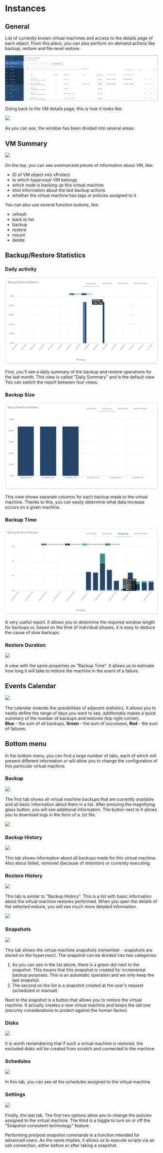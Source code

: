 # Instances

## General

List of currently known virtual machines and access to the details page of each object. From this place, you can also perform on-demand actions like backup, restore and file-level restore.

![](../../../.gitbook/assets/instances%20%282%29%20%283%29%20%283%29%20%283%29%20%285%29.jpg)

Going back to the VM details page, this is how it looks like:

![](../../../.gitbook/assets/instances-vm-details-page.jpg)

As you can see, the window has been divided into several areas:

## VM Summary

![](../../../.gitbook/assets/instances-vm-details-page-vm-info.jpg)

On the top, you can see summarized pieces of information about VM, like:

* ID of VM object into vProtect  
* to which hypervisor VM belongs  
* which node is backing up this virtual machine  
* shot information about the last backup actions  
* whether the virtual machine has tags or policies assigned to it  

You can also use several function buttons, like:

* refresh  
* back to list  
* backup  
* restore  
* mount  
* delete

## Backup/Restore Statistics

### Daily activity

![](../../../.gitbook/assets/instances-vm-details-page-statistics.jpg)

First, you'll see a daily summary of the backup and restore operations for the last month. This view is called "Daily Summary" and is the default view. You can switch the report between four views.

### Backup Size

![](../../../.gitbook/assets/instances-vm-details-page-statistics-size.jpg)

This view shows separate columns for each backup made to the virtual machine. Thanks to this, you can easily determine what data increase occurs on a given machine.

### Backup Time

![](../../../.gitbook/assets/instances-vm-details-page-statistics-time.jpg)

A very useful report. It allows you to determine the required window length for backups or, based on the time of individual phases, it is easy to deduce the cause of slow backups.

### Restore Duration

![](../../../.gitbook/assets/instances-vm-details-page-statistics-restore.jpg)

A view with the same properties as "Backup Time". It allows us to estimate how long it will take to restore the machine in the event of a failure.

## Events Calendar

![](../../../.gitbook/assets/instances-vm-details-page-calendar.jpg)

The calendar extends the possibilities of adjacent statistics. It allows you to neatly define the range of days you want to see, additionally makes a quick summary of the number of backups and restores \(top right corner\).  
**Blue** - the sum of all backups, **Green** - the sum of successes, **Red** - the sum of failures.

## Bottom menu

In the bottom menu, you can find a large number of tabs, each of which will present different information or will allow you to change the configuration of this particular virtual machine.

### Backup

![](../../../.gitbook/assets/instances-vm-details-page-bottom-menu.jpg)

The first tab shows all virtual machine backups that are currently available and all basic information about them in a list. After pressing the magnifying glass button, you will see additional information. The button next to it allows you to download logs in the form of a .txt file.

![](../../../.gitbook/assets/instances-vm-details-page-bottom-menu-backups.jpg)

### Backup History

![](../../../.gitbook/assets/instances-vm-details-page-bottom-menu-backup-history.jpg)

This tab shows information about all backups made for this virtual machine. Also about failed, removed \(because of retention\) or currently executing.

### Restore History

![](../../../.gitbook/assets/instances-vm-details-page-bottom-menu-restore-history.jpg)

This tab is similar to "Backup History". This is a list with basic information about the virtual machine restores performed. When you open the details of the selected restore, you will see much more detailed information.

![](../../../.gitbook/assets/instances-vm-details-page-bottom-menu-restore-history-details.jpg)

### Snapshots

![](../../../.gitbook/assets/instances-vm-details-page-bottom-menu-snapshots%20%281%29.jpg)

This tab shows the virtual machine snapshots \(remember - snapshots are stored on the hypervisor\). The snapshot can be divided into two categories:  
1. As you can see in the list above, there is a green dot next to the snapshot. This means that this snapshot is created for incremental backup purposes. This is an automatic operation and we only keep the last snapshot.  
2. The second on the list is a snapshot created at the user's request \(scheduled or manual\).

Next to the snapshot is a button that allows you to restore the virtual machine. It actually creates a new virtual machine and keeps the old one \(security considerations to protect against the human factor\).

### Disks

![](../../../.gitbook/assets/instances-vm-details-page-bottom-menu-disks.jpg)

It is worth remembering that if such a virtual machine is restored, the excluded disks will be created from scratch and connected to the machine.

### Schedules

![](../../../.gitbook/assets/instances-vm-details-page-bottom-menu-schedules.jpg)

In this tab, you can see all the schedules assigned to the virtual machine.

### Settings

![](../../../.gitbook/assets/instances-vm-details-page-bottom-menu-settings.jpg)

Finally, the last tab. The first two options allow you to change the policies assigned to the virtual machine. The third is a toggle to turn on or off the "Snapshot consistent technology" feature.

Performing pre/post snapshot commands is a function intended for advanced users. As the name implies, it allows us to execute scripts via an ssh connection, either before or after taking a snapshot.

